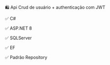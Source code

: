 🛍️ Api Crud de usuário + authenticação com JWT

✅ C#

✅ ASP.NET 8

✅ SQLServer

✅ EF

✅ Padrão Repository
